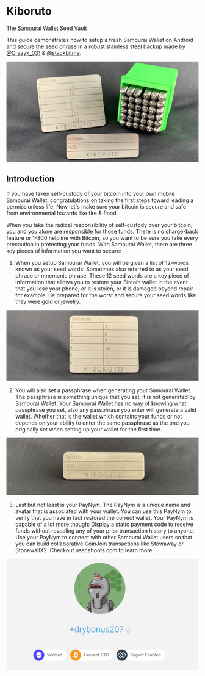 # Kiboruto
The [Samourai Wallet](https://samouraiwallet.com/) Seed Vault

This guide demonstrates how to setup a fresh Samourai Wallet on Android and secure the seed phrase in a robust stainless steel backup made by [@Crazyk_031](https://twitter.com/Crazyk_031) & [@stackbitme](https://twitter.com/stackbitme).

<p align="center">
<img src="assets/title_image.JPG">
</p>

## Introduction
If you have taken self-custody of your bitcoin into your own mobile Samourai Wallet, congratulations on taking the first steps toward leading a permissionless life. Now let's make sure your bitcoin is secure and safe from environmental hazards like fire & flood.

When you take the radical responsibility of self-custody over your bitcoin, you and you alone are responsible for those funds. There is no charge-back feature or 1-800 helpline with Bitcoin, so you want to be sure you take every precaution in protecting your funds. With Samourai Wallet, there are three key pieces of information you want to secure:

1) When you setup Samourai Wallet, you will be given a list of 12-words known as your seed words. Sometimes also referred to as your seed phrase or mnemonic phrase. These 12 seed words are a key piece of information that allows you to restore your Bitcoin wallet in the event that you lose your phone, or it is stolen, or it is damaged beyond repair for example. Be prepared for the worst and secure your seed words like they were gold or jewelry. 

<p align="center">
<img src="assets/kiboruto00.JPG">
</p>

2) You will also set a passphrase when generating your Samourai Wallet. The passphrase is something unique that you set, it is not generated by Samourai Wallet. Your Samourai Wallet has no way of knowing what passphrase you set, also any passphrase you enter will generate a valid wallet. Whether that is the wallet which contains your funds or not depends on your ability to enter the same passphrase as the one you originally set when setting up your wallet for the first time. 

<p align="center">
<img src="assets/kiboruto01.JPG">
</p>

3) Last but not least is your PayNym. The PayNym is a unique name and avatar that is associated with your wallet. You can use this PayNym to verify that you have in fact restored the correct wallet. Your PayNym is capable of a lot more though: Display a static payment code to receive funds without revealing any of your prior transaction history to anyone. Use your PayNym to connect with other Samourai Wallet users so that you can build collaborative CoinJoin transactions like Stowaway or StonewallX2. Checkout usecahoots.com to learn more. 

<p align="center">
<img src="assets/DryBonus207.png">
</p>
